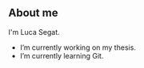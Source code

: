 ## About me

I'm Luca Segat.

-  I’m currently working on my thesis.
-  I’m currently learning Git.
